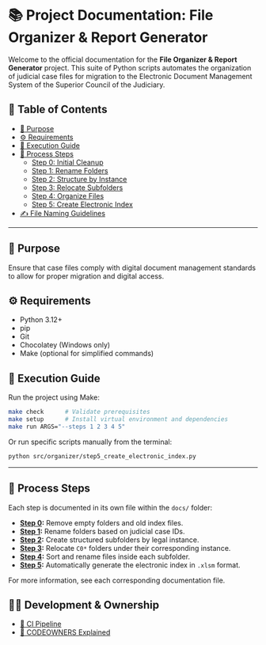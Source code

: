 # 📚 Project Documentation: File Organizer & Report Generator

Welcome to the official documentation for the **File Organizer & Report
Generator** project. This suite of Python scripts automates the
organization of judicial case files for migration to the Electronic
Document Management System of the Superior Council of the Judiciary.

## 📑 Table of Contents

- [🧭 Purpose](#-purpose)
- [⚙️ Requirements](#️-requirements)
- [🚀 Execution Guide](#-execution-guide)
- [🔢 Process Steps](#-process-steps)
  - [Step 0: Initial Cleanup](step0_cleanup.md)
  - [Step 1: Rename Folders](step1_folder_rename.md)
  - [Step 2: Structure by Instance](step2_subfolders_structure.md)
  - [Step 3: Relocate Subfolders](step3_relocate_folders.md)
  - [Step 4: Organize Files](step4_file_organization.md)
  - [Step 5: Create Electronic Index](step5_electronic_index.md)
- [✍️ File Naming Guidelines](file_naming_guidelines.md)

---

## 🧭 Purpose

Ensure that case files comply with digital document management standards to
allow for proper migration and digital access.

## ⚙️ Requirements

- Python 3.12+
- pip
- Git
- Chocolatey (Windows only)
- Make (optional for simplified commands)

## 🚀 Execution Guide

Run the project using Make:

```bash
make check      # Validate prerequisites
make setup      # Install virtual environment and dependencies
make run ARGS="--steps 1 2 3 4 5"
```

Or run specific scripts manually from the terminal:

```bash
python src/organizer/step5_create_electronic_index.py
```

---

## 🔢 Process Steps

Each step is documented in its own file within the `docs/` folder:

- **[Step 0](step0_cleanup.md):** Remove empty folders and old index files.
- **[Step 1](step1_folder_rename.md):** Rename folders based on judicial
case IDs.
- **[Step 2](step2_subfolders_structure.md):** Create structured subfolders
by legal instance.
- **[Step 3](step3_relocate_folders.md):** Relocate `C0*` folders under their
corresponding instance.
- **[Step 4](step4_file_organization.md):** Sort and rename files inside each
subfolder.
- **[Step 5](step5_electronic_index.md):** Automatically generate the electronic
index in `.xlsm` format.

For more information, see each corresponding documentation file.

## 🧑‍💻 Development & Ownership

- [🔁 CI Pipeline](ci_pipeline.md)
- [👥 CODEOWNERS Explained](codeowners_explained.md)

